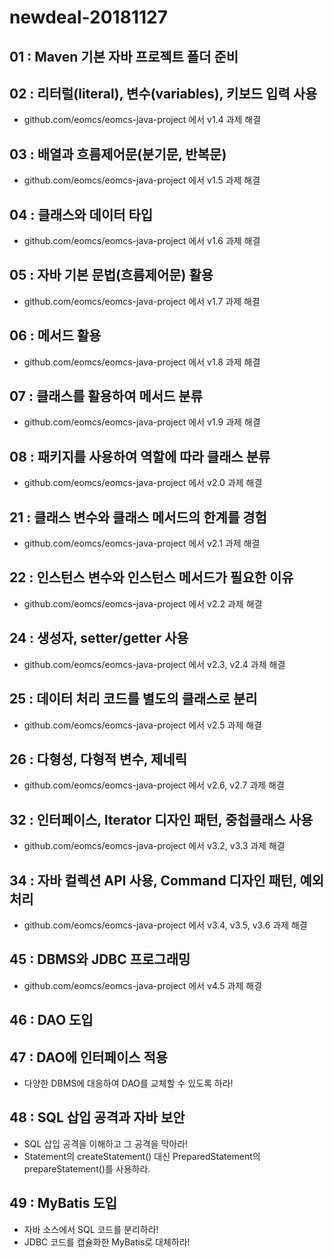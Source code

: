 # newdeal-20181127

## 01 : Maven 기본 자바 프로젝트 폴더 준비

## 02 : 리터럴(literal), 변수(variables), 키보드 입력 사용

- github.com/eomcs/eomcs-java-project 에서 v1.4 과제 해결

## 03 : 배열과 흐름제어문(분기문, 반복문)

- github.com/eomcs/eomcs-java-project 에서 v1.5 과제 해결

## 04 : 클래스와 데이터 타입

- github.com/eomcs/eomcs-java-project 에서 v1.6 과제 해결

## 05 : 자바 기본 문법(흐름제어문) 활용

- github.com/eomcs/eomcs-java-project 에서 v1.7 과제 해결

## 06 : 메서드 활용

- github.com/eomcs/eomcs-java-project 에서 v1.8 과제 해결

## 07 : 클래스를 활용하여 메서드 분류

- github.com/eomcs/eomcs-java-project 에서 v1.9 과제 해결

## 08 : 패키지를 사용하여 역할에 따라 클래스 분류

- github.com/eomcs/eomcs-java-project 에서 v2.0 과제 해결

## 21 : 클래스 변수와 클래스 메서드의 한계를 경험

- github.com/eomcs/eomcs-java-project 에서 v2.1 과제 해결

## 22 : 인스턴스 변수와 인스턴스 메서드가 필요한 이유

- github.com/eomcs/eomcs-java-project 에서 v2.2 과제 해결

## 24 : 생성자, setter/getter 사용

- github.com/eomcs/eomcs-java-project 에서 v2.3, v2.4 과제 해결

## 25 : 데이터 처리 코드를 별도의 클래스로 분리

- github.com/eomcs/eomcs-java-project 에서 v2.5 과제 해결

## 26 : 다형성, 다형적 변수, 제네릭

- github.com/eomcs/eomcs-java-project 에서 v2.6, v2.7 과제 해결

## 32 : 인터페이스, Iterator 디자인 패턴, 중첩클래스 사용 

- github.com/eomcs/eomcs-java-project 에서 v3.2, v3.3 과제 해결


## 34 : 자바 컬렉션 API 사용, Command 디자인 패턴, 예외처리

- github.com/eomcs/eomcs-java-project 에서 v3.4, v3.5, v3.6 과제 해결

## 45 : DBMS와 JDBC 프로그래밍 

- github.com/eomcs/eomcs-java-project 에서 v4.5 과제 해결

## 46 : DAO 도입

## 47 : DAO에 인터페이스 적용

- 다양한 DBMS에 대응하여 DAO를 교체할 수 있도록 하라!

## 48 : SQL 삽입 공격과 자바 보안

- SQL 삽입 공격을 이해하고 그 공격을 막아라!
- Statement의 createStatement() 대신 PreparedStatement의 prepareStatement()를 사용하라.

## 49 : MyBatis 도입

- 자바 소스에서 SQL 코드를 분리하라!
- JDBC 코드를 캡슐화한 MyBatis로 대체하라!